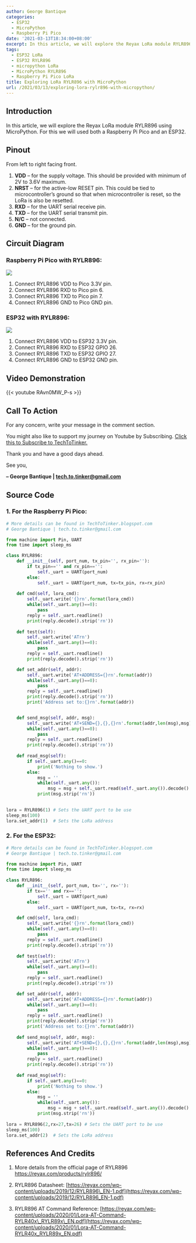 ```yaml
---
author: George Bantique
categories:
  - ESP32
  - MicroPython
  - Raspberry Pi Pico
date: '2021-03-13T18:34:00+08:00'
excerpt: In this article, we will explore the Reyax LoRa module RYLR896 using MicroPython. For this we will used both a Raspberry Pi Pico and an ESP32.
tags:
  - ESP32 LoRa
  - ESP32 RYLR896
  - micropython LoRa
  - MicroPython RYLR896
  - Raspberry Pi Pico LoRa
title: Exploring LoRa RYLR896 with MicroPython
url: /2021/03/13/exploring-lora-rylr896-with-micropython/
---
```


## **Introduction**

In this article, we will explore the Reyax LoRa module RYLR896 using MicroPython. For this we will used both a Raspberry Pi Pico and an ESP32.

## **Pinout**

From left to right facing front.
1. **VDD** – for the supply voltage. This should be provided with minimum of 2V to 3.6V maximum.
2. **NRST** – for the active-low RESET pin. This could be tied to microcontroller’s ground so that when microcontroller is reset, so the LoRa is also be resetted.
3. **RXD** – for the UART serial receive pin.
4. **TXD** – for the UART serial transmit pin.
5. **N/C** – not connected.
6. **GND** – for the ground pin.

## **Circuit Diagram**

### Raspberry Pi Pico with RYLR896:

![](/images/RYRL896_RPico.png)

1. Connect RYLR896 VDD to Pico 3.3V pin.
2. Connect RYLR896 RXD to Pico pin 6.
3. Connect RYLR896 TXD to Pico pin 7.
4. Connect RYLR896 GND to Pico GND pin.

### ESP32 with RYLR896:

![](/images/RYRL896_ESP32.png)

1. Connect RYLR896 VDD to ESP32 3.3V pin.
2. Connect RYLR896 RXD to ESP32 GPIO 26.
3. Connect RYLR896 TXD to ESP32 GPIO 27.
4. Connect RYLR896 GND to ESP32 GND pin.

## **Video Demonstration**

{{< youtube RAvn0MW_P-s >}}

## **Call To Action**

For any concern, write your message in the comment section.

You might also like to support my journey on Youtube by Subscribing. [Click this to Subscribe to TechToTinker.](https://www.youtube.com/c/TechToTinker?sub_confirmation=1)

Thank you and have a good days ahead.

See you,

**– George Bantique | tech.to.tinker@gmail.com**

## **Source Code**

### 1. For the Raspberry Pi Pico:

```py { lineNos="true" wrap="true" }
# More details can be found in TechToTinker.blogspot.com 
# George Bantique | tech.to.tinker@gmail.com

from machine import Pin, UART
from time import sleep_ms

class RYLR896:
    def __init__(self, port_num, tx_pin='', rx_pin=''):
        if tx_pin=='' and rx_pin=='':
            self._uart = UART(port_num)
        else:
            self._uart = UART(port_num, tx=tx_pin, rx=rx_pin)
                
    def cmd(self, lora_cmd):
        self._uart.write('{}rn'.format(lora_cmd))
        while(self._uart.any()==0):
            pass
        reply = self._uart.readline()
        print(reply.decode().strip('rn'))
    
    def test(self):
        self._uart.write('ATrn')
        while(self._uart.any()==0):
            pass
        reply = self._uart.readline()
        print(reply.decode().strip('rn'))

    def set_addr(self, addr):
        self._uart.write('AT+ADDRESS={}rn'.format(addr))
        while(self._uart.any()==0):
            pass
        reply = self._uart.readline()
        print(reply.decode().strip('rn'))
        print('Address set to:{}rn'.format(addr))


    def send_msg(self, addr, msg):
        self._uart.write('AT+SEND={},{},{}rn'.format(addr,len(msg),msg))
        while(self._uart.any()==0):
            pass
        reply = self._uart.readline()
        print(reply.decode().strip('rn'))
        
    def read_msg(self):
        if self._uart.any()==0:
            print('Nothing to show.')
        else:
            msg = ''
            while(self._uart.any()):
                msg = msg + self._uart.read(self._uart.any()).decode()
            print(msg.strip('rn'))
    

lora = RYLR896(1) # Sets the UART port to be use
sleep_ms(100)
lora.set_addr(1)  # Sets the LoRa address

```

### 2. For the ESP32:

```py { lineNos="true" wrap="true" }
# More details can be found in TechToTinker.blogspot.com 
# George Bantique | tech.to.tinker@gmail.com

from machine import Pin, UART
from time import sleep_ms
                                                                          
class RYLR896:
    def __init__(self, port_num, tx='', rx=''):
        if tx=='' and rx=='':
            self._uart = UART(port_num)
        else:
            self._uart = UART(port_num, tx=tx, rx=rx)

    def cmd(self, lora_cmd):
        self._uart.write('{}rn'.format(lora_cmd))
        while(self._uart.any()==0):
            pass
        reply = self._uart.readline()
        print(reply.decode().strip('rn'))
    
    def test(self):
        self._uart.write('ATrn')
        while(self._uart.any()==0):
            pass
        reply = self._uart.readline()
        print(reply.decode().strip('rn'))

    def set_addr(self, addr):
        self._uart.write('AT+ADDRESS={}rn'.format(addr))
        while(self._uart.any()==0):
            pass
        reply = self._uart.readline()
        print(reply.decode().strip('rn'))
        print('Address set to:{}rn'.format(addr))
              
    def send_msg(self, addr, msg):
        self._uart.write('AT+SEND={},{},{}rn'.format(addr,len(msg),msg))
        while(self._uart.any()==0):
            pass
        reply = self._uart.readline()
        print(reply.decode().strip('rn'))
        
    def read_msg(self):
        if self._uart.any()==0:
            print('Nothing to show.')
        else:
            msg = ''
            while(self._uart.any()):
                msg = msg + self._uart.read(self._uart.any()).decode()
            print(msg.strip('rn'))
            
lora = RYLR896(2,rx=27,tx=26) # Sets the UART port to be use
sleep_ms(100)
lora.set_addr(2)  # Sets the LoRa address

```

## **References And Credits**

1. More details from the official page of RYLR896
<https://reyax.com/products/rylr896/>

2. RYLR896 Datasheet:
[https://reyax.com/wp-content/uploads/2019/12/RYLR896\_EN-1.pdf](https://reyax.com/wp-content/uploads/2019/12/RYLR896_EN-1.pdf)

3. RYLR896 AT Command Reference:
[https://reyax.com/wp-content/uploads/2020/01/Lora-AT-Command-RYLR40x\_RYLR89x\_EN.pdf](https://reyax.com/wp-content/uploads/2020/01/Lora-AT-Command-RYLR40x_RYLR89x_EN.pdf)

